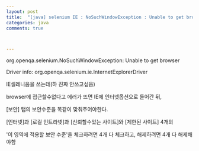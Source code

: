 ```yaml
---
layout: post
title:  "[java] selenium IE : NoSuchWindowException : Unable to get browser에러"
categories: java
comments: true



---
```


org.openqa.selenium.NoSuchWindowException: Unable to get browser

Driver info: org.openqa.selenium.ie.InternetExplorerDriver





IE셀레니움을 쓰는데(하 진짜 안쓰고싶음)

browser에 접근할수없다고 에러가 뜨면 IE에 인터넷옵션으로 들어간 뒤, 

[보안] 탭의 보안수준을 똑같이 맞춰주어야한다.

[인터넷]과 [로컬 인트라넷]과 [신뢰할수있는 사이트]와 [제한된 사이트] 4개의 

'이 영역에 적용할 보안 수준'을 체크하려면 4개 다 체크하고, 해제하려면 4개 다 해제해야함

